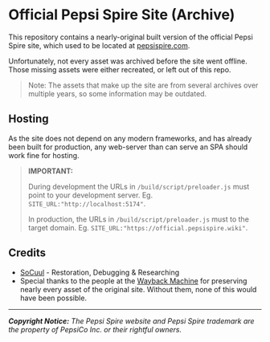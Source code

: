 # Official Pepsi Spire Site (Archive)  

This repository contains a nearly-original built version of the official Pepsi Spire site, which used to be located at [pepsispire.com](https://pepsispire.com).  

Unfortunately, not every asset was archived before the site went offline.  Those missing assets were either recreated, or left out of this repo.  


> Note: The assets that make up the site are from several archives over multiple years, so some information may be outdated.  


## Hosting  

As the site does not depend on any modern frameworks, and has already been built for production, any web-server than can serve an SPA should work fine for hosting.

> **IMPORTANT:**
> 
> During development the URLs in `/build/script/preloader.js` must point to your development server. Eg. `SITE_URL:"http://localhost:5174"`.
>
> In production, the URLs in `/build/script/preloader.js` must to the target domain. Eg. `SITE_URL:"https://official.pepsispire.wiki"`.


## Credits  

- [SoCuul](https://github.com/socuul) - Restoration, Debugging & Researching  
- Special thanks to the people at the [Wayback Machine](https://web.archive.org/) for preserving nearly every asset of the original site. Without them, none of this would have been possible.  


---  


***Copyright Notice:*** 
*The Pepsi Spire website and Pepsi Spire trademark are the property of PepsiCo Inc. or their rightful owners.*